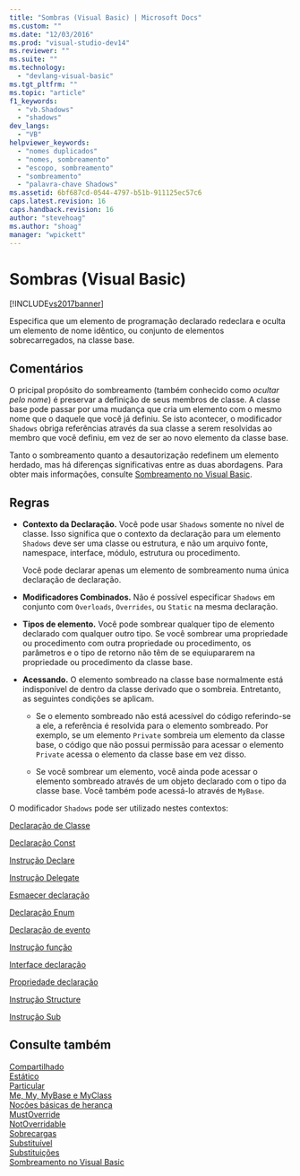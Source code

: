 ```yaml
---
title: "Sombras (Visual Basic) | Microsoft Docs"
ms.custom: ""
ms.date: "12/03/2016"
ms.prod: "visual-studio-dev14"
ms.reviewer: ""
ms.suite: ""
ms.technology: 
  - "devlang-visual-basic"
ms.tgt_pltfrm: ""
ms.topic: "article"
f1_keywords: 
  - "vb.Shadows"
  - "shadows"
dev_langs: 
  - "VB"
helpviewer_keywords: 
  - "nomes duplicados"
  - "nomes, sombreamento"
  - "escopo, sombreamento"
  - "sombreamento"
  - "palavra-chave Shadows"
ms.assetid: 6bf687cd-0544-4797-b51b-911125ec57c6
caps.latest.revision: 16
caps.handback.revision: 16
author: "stevehoag"
ms.author: "shoag"
manager: "wpickett"
---
```

# Sombras (Visual Basic)
[!INCLUDE[vs2017banner](../../../csharp/includes/vs2017banner.md)]

Especifica que um elemento de programação declarado redeclara e oculta um elemento de nome idêntico, ou conjunto de elementos sobrecarregados, na classe base.  
  
## Comentários  
 O pricipal propósito do sombreamento \(também conhecido como *ocultar pelo nome*\) é preservar a definição de seus membros de classe.  A classe base pode passar por uma mudança que cria um elemento com o mesmo nome que o daquele que você já definiu.  Se isto acontecer, o modificador `Shadows` obriga referências através da sua classe a serem resolvidas ao membro que você definiu, em vez de ser ao novo elemento da classe base.  
  
 Tanto o sombreamento quanto a desautorização redefinem um elemento herdado, mas há diferenças significativas entre as duas abordagens.  Para obter mais informações, consulte [Sombreamento no Visual Basic](../../../visual-basic/programming-guide/language-features/declared-elements/shadowing.md).  
  
## Regras  
  
-   **Contexto da Declaração.** Você pode usar `Shadows` somente no nível de classe.  Isso significa que o contexto da declaração para um elemento `Shadows` deve ser uma classe ou estrutura, e não um arquivo fonte, namespace, interface, módulo, estrutura ou procedimento.  
  
     Você pode declarar apenas um elemento de sombreamento numa única declaração de declaração.  
  
-   **Modificadores Combinados.** Não é possível especificar `Shadows` em conjunto com `Overloads`, `Overrides`, ou `Static` na mesma declaração.  
  
-   **Tipos de elemento.** Você pode sombrear qualquer tipo de elemento declarado com qualquer outro tipo.  Se você sombrear uma propriedade ou procedimento com outra propriedade ou procedimento, os parâmetros e o tipo de retorno não têm de se equiupararem na propriedade ou procedimento da classe base.  
  
-   **Acessando.** O elemento sombreado na classe base normalmente está indisponível de dentro da classe derivado que o sombreia.  Entretanto, as seguintes condições se aplicam.  
  
    -   Se o elemento sombreado não está acessível do código referindo\-se a ele, a referência é resolvida para o elemento sombreado.  Por exemplo, se um elemento `Private` sombreia um elemento da classe base, o código que não possui permissão para acessar o elemento `Private` acessa o elemento da classe base em vez disso.  
  
    -   Se você sombrear um elemento, você ainda pode acessar o elemento sombreado através de um objeto declarado com o tipo da classe base.  Você também pode acessá\-lo através de `MyBase`.  
  
 O modificador `Shadows` pode ser utilizado nestes contextos:  
  
 [Declaração de Classe](../../../visual-basic/language-reference/statements/class-statement.md)  
  
 [Declaração Const](../../../visual-basic/language-reference/statements/const-statement.md)  
  
 [Instrução Declare](../../../visual-basic/language-reference/statements/declare-statement.md)  
  
 [Instrução Delegate](../../../visual-basic/language-reference/statements/delegate-statement.md)  
  
 [Esmaecer declaração](../../../visual-basic/language-reference/statements/dim-statement.md)  
  
 [Declaração Enum](../../../visual-basic/language-reference/statements/enum-statement.md)  
  
 [Declaração de evento](../../../visual-basic/language-reference/statements/event-statement.md)  
  
 [Instrução função](../../../visual-basic/language-reference/statements/function-statement.md)  
  
 [Interface declaração](../../../visual-basic/language-reference/statements/interface-statement.md)  
  
 [Propriedade declaração](../../../visual-basic/language-reference/statements/property-statement.md)  
  
 [Instrução Structure](../../../visual-basic/language-reference/statements/structure-statement.md)  
  
 [Instrução Sub](../../../visual-basic/language-reference/statements/sub-statement.md)  
  
## Consulte também  
 [Compartilhado](../../../visual-basic/language-reference/modifiers/shared.md)   
 [Estático](../../../visual-basic/language-reference/modifiers/static.md)   
 [Particular](../../../visual-basic/language-reference/modifiers/private.md)   
 [Me, My, MyBase e MyClass](../../../visual-basic/programming-guide/program-structure/me-my-mybase-and-myclass.md)   
 [Noções básicas de herança](../../../visual-basic/programming-guide/language-features/objects-and-classes/inheritance-basics.md)   
 [MustOverride](../../../visual-basic/language-reference/modifiers/mustoverride.md)   
 [NotOverridable](../../../visual-basic/language-reference/modifiers/notoverridable.md)   
 [Sobrecargas](../../../visual-basic/language-reference/modifiers/overloads.md)   
 [Substituível](../../../visual-basic/language-reference/modifiers/overridable.md)   
 [Substituições](../../../visual-basic/language-reference/modifiers/overrides.md)   
 [Sombreamento no Visual Basic](../../../visual-basic/programming-guide/language-features/declared-elements/shadowing.md)